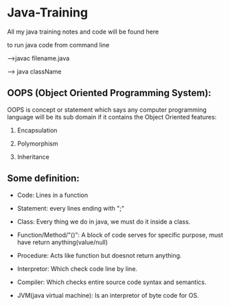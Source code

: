 # Java-Training
All my java training notes and code will be found here

to run java code from command line

-->javac filename.java 

--> java className
## OOPS (Object Oriented Programming System):
OOPS is concept or statement which says any computer programming language will be its sub domain if it contains the Object Oriented features:

1. Encapsulation 

2. Polymorphism

3. Inheritance

## Some definition:
+ Code: Lines in a function

- Statement: every lines ending with ";"

- Class: Every thing we do in java, we must do it inside a class.

- Function/Method/"()": A block of code serves for specific purpose, must have return anything(value/null)

- Procedure: Acts like function but doesnot return anything.

- Interpretor: Which check code line by line.

- Compiler: Which checks entire source code syntax and semantics.

- JVM(java virtual machine): Is an interpretor of byte code for OS.


